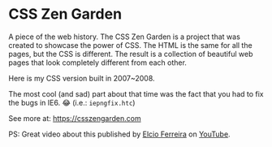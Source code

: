 # CSS Zen Garden

A piece of the web history. The CSS Zen Garden is a project that was created to showcase the power of CSS. The HTML is the same for all the pages, but the CSS is different. The result is a collection of beautiful web pages that look completely different from each other.

Here is my CSS version built in 2007~2008.

The most cool (and sad) part about that time was the fact that you had to fix the bugs in IE6. 😂 (i.e.: `iepngfix.htc`)

See more at: https://csszengarden.com

PS: Great video about this published by [Elcio Ferreira](https://www.linkedin.com/in/elciof/) on [YouTube](https://youtu.be/oFGXGCL08s0).
